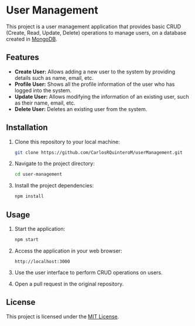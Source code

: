 # User Management 

This project is a user management application that provides basic CRUD (Create, Read, Update, Delete) operations to manage users, on a database created in [MongoDB](https://www.mongodb.com/).

## Features

- **Create User:** Allows adding a new user to the system by providing details such as name, email, etc.
- **Profile User:** Shows all the profile information of the user who has logged into the system.
- **Update User:** Allows modifying the information of an existing user, such as their name, email, etc.
- **Delete User:** Deletes an existing user from the system.

## Installation

1. Clone this repository to your local machine:

   ```bash
   git clone https://github.com/CarlosRQuinteroM/userManagement.git
   ```

2. Navigate to the project directory:

   ```bash
   cd user-management
   ```

3. Install the project dependencies:

   ```bash
   npm install
   ```

## Usage

1. Start the application:

   ```bash
   npm start
   ```

2. Access the application in your web browser:

   ```
   http://localhost:3000
   ```

3. Use the user interface to perform CRUD operations on users.

4. Open a pull request in the original repository.

## License

This project is licensed under the [MIT License](LICENSE).

